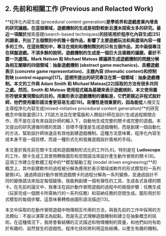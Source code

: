 ## 2. 先前和相關工作 (Previous and Relacted Work)

**程序化內容生成 (procedural content generation)**是學術界和遊戲產業內增長的研究議題。在這個領域，遊戲機制的生成是相對較新且還未探索太多的研究。最近一項關於**搜索基礎(search-based techniques)**的技術用於程序化內容生成[25]的調查，列出了五個類別中的幾十個作品，影響了主要遊戲玩法和與選項內容一樣多的工作。在這些類別中，專注在規則和機制類別的只有五個作品，其中兩個專注在棋盤遊戲。不須多餘的說明，遊戲機制的生成是一個巨大且複雜的議題，最好不要一次處理。Mark Nelson 和 Michael Mateas 建議將生成遊戲機制的問題分解為相互關聯的四個領域：**抽象遊戲機制 (abstract game mechanics)**、**具體遊戲表示 (concrete game representation)**、**主題內容 (thematic content)**和**控制對映 (control mapping)**[17]。這裡所提出的研究專注在第一個領域：抽象遊戲機制。本文的工作與 Adam Smith 和 Michael Mateas[22]採取的方法有很多共同之處。然而，Smith 和 Mateas 使用程式碼為基礎來表示遊戲規則，本文使用圖形符號來實現類似的目的。用圖形表示遊戲機制的優點是，它們更親近非程式設計師，他們使用圖形語法會更容易生成[19]。易懂性是很重要的，因為能從**人機交互主導程序化內容生成(mixed-initiative procedural content generation)**的研究概念中吸取靈感[23, 21]該方法旨在使電腦和人類設計師在設計/生成過程期間合作，而不是在沒有來自設計師的輸入下，自動地生成完整的關卡或完整的遊戲。本文提出的研究遵循同樣的思路：目標不僅僅是生成遊戲機制，而是創建一個自動化的方法，幫助設計師快速且有效地創建遊戲機制。這種方法意味著，程序化內容生成本身不是一個目標，而是一種形式化和發展遊戲設計風格的手段。

本文基於我先前在關卡生成和遊戲機制形式化的工作[5,6]。特別是在 **Ludoscope** 的工作，關卡生成工具使用轉換圖形和空間語法來設計產生動作冒險的關卡[8]。這項工作建立在軟體工程中的**模型驅動工程 (model driven engineering)**的概念上，其中創建軟件的過程被分解為應用於表示領域或軟件的形式模型的一系列變換[4]。通過將設計動作冒險遊戲關卡的過程分解為一系列變換，並通過設計不同的變換語法來指定每個變換，我能夠創建一個有彈性的工具，生成各式各樣的關卡。在先前的論文中，我專注在設計動作冒險遊戲的過程中的兩個步驟：任務生成（玩家完成一個關卡所需執行的一系列任務）和容納任務的空間生成。圖形用於形式模型的每個步驟。這意味著轉換由圖形語法描述[13]。

本文中採取的在動作冒險遊戲中物理相互作用的方法，與我先前的工作中採用的方法類似：不是以演算法為起點，而是先正式理解遊戲機制和建立在抽象概念的技術。在這種情況下，我將會看結構的正式描述和物理機制的質量，和他們如何有助於有趣的、自然發生的遊戲性。程序化技術將利用這些結構，以產生有趣的機制。

